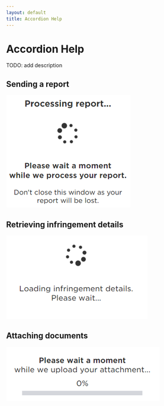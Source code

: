 ```yaml
---
layout: default
title: Accordion Help
---
```


# Accordion Help

TODO: add description

## Sending a report

![Sending Report](img/sending_report.png)


## Retrieving infringement details

![View Fine 1 Loading](img/view_fine_1_loading.png)


## Attaching documents

![Upload Docs Progress](img/Upload_docs_progress.png)